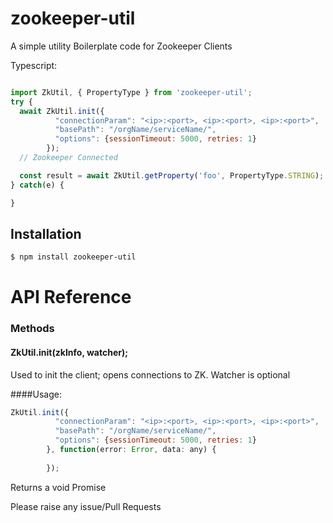 # zookeeper-util

A simple utility Boilerplate code for Zookeeper Clients

Typescript:
```js

import ZkUtil, { PropertyType } from 'zookeeper-util';
try {
  await ZkUtil.init({
          "connectionParam": "<ip>:<port>, <ip>:<port>, <ip>:<port>",
          "basePath": "/orgName/serviceName/",
          "options": {sessionTimeout: 5000, retries: 1}
        });
  // Zookeeper Connected

  const result = await ZkUtil.getProperty('foo', PropertyType.STRING);
} catch(e) {

}
```


## Installation

```sh
$ npm install zookeeper-util
```


# API Reference

### Methods

#### ZkUtil.init(zkInfo, watcher);

Used to init the client; opens connections to ZK. Watcher is optional

####Usage:

```js
ZkUtil.init({
          "connectionParam": "<ip>:<port>, <ip>:<port>, <ip>:<port>",
          "basePath": "/orgName/serviceName/",
          "options": {sessionTimeout: 5000, retries: 1}
        }, function(error: Error, data: any) {
        
        });
```

Returns a void Promise


Please raise any issue/Pull Requests